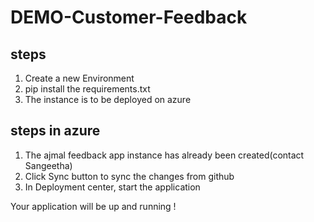 # DEMO-Customer-Feedback
## steps 
1. Create a new Environment
2. pip install the requirements.txt
3. The instance is to be deployed on azure
## steps in azure
1. The ajmal feedback app instance has already been created(contact Sangeetha)
2. Click Sync button to sync the changes from github
3. In Deployment center, start the application

Your application will be up and running !
